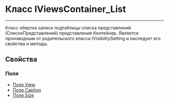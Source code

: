 ﻿---
Link: CMP.Rec.Views.IViewsContainer_List
---

<!--- Навигация
[Имя проекта](#)
-->

# Класс IViewsContainer_List
---

Класс обертка записи подтаблицы списка представлений (СписокПредставлений) представления Контейнер.
Является производным от родительского класса IVisibilitySetting и наследует его свойства и методы.

<!---
## Примеры
-->

## Свойства

<!--
### Типы
* [Тип 1](#)
-->

### Поля
* [Поле View](topic:.Custom.CMPClasses.Rec.Views.IViewsContainer.IViewsContainer_List.View)
* [Поле Caption](topic:.Custom.CMPClasses.Rec.Views.IViewsContainer.IViewsContainer_List.Caption)
* [Поле Size](topic:.Custom.CMPClasses.Rec.Views.IViewsContainer.IViewsContainer_List.Size)